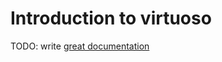 # Introduction to virtuoso

TODO: write [great documentation](http://jacobian.org/writing/what-to-write/)
